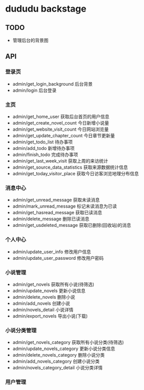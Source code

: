 # dududu backstage

## TODO
- 管理后台的背景图


## API

### 登录页
- admin/get_login_background 后台背景
- admin/login 后台登录

### 主页
- admin/get_home_user 获取后台首页的用户信息
- admin/get_create_novel_count 今日新增小说量
- admin/get_website_visit_count 今日网站浏览量
- admin/get_update_chapter_count 今日章节更新量
- admin/get_todo_list 待办事项
- admin/add_todo 新增待办事项
- admin/finish_todo 完成待办事项
- admin/get_last_week_visit 获取上周的来访统计
- admin/get_source_data_statistics 获取来源数据统计信息
- admin/get_today_visitor_place 获取今日访客浏览地理分布信息

### 消息中心
- admin/get_unread_message 获取未读消息
- admin/mark_unread_message 标记未读消息为已读
- admin/get_hasread_message 获取已读消息
- admin/delete_message 删除已读消息
- admin/get_usdeleted_message 获取已删除(回收站)的消息

### 个人中心
- admin/update_user_info 修改用户信息
- admin/update_user_password 修改用户密码


### 小说管理
- admin/get_novels 获取所有小说(待筛选)
- admin/update_novels 更新小说信息
- admin/delete_novels 删除小说
- admin/add_novels 创建小说
- admin/novels_detail 小说详情
- admin/export_novels 导出小说(下载)

### 小说分类管理
- admin/get_novels_category 获取所有小说分类(待筛选)
- admin/update_novels_category 更新小说分类信息
- admin/delete_novels_category 删除小说分类
- admin/add_novels_category 创建小说分类
- admin/novels_category_detail 小说分类详情

### 用户管理
